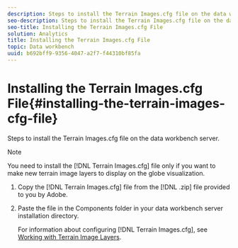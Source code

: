 ```yaml
---
description: Steps to install the Terrain Images.cfg file on the data workbench server.
seo-description: Steps to install the Terrain Images.cfg file on the data workbench server.
seo-title: Installing the Terrain Images.cfg File
solution: Analytics
title: Installing the Terrain Images.cfg File
topic: Data workbench
uuid: b692bff9-9356-4047-a2f7-f44310bf85fa
---
```


# Installing the Terrain Images.cfg File{#installing-the-terrain-images-cfg-file}

Steps to install the Terrain Images.cfg file on the data workbench server.

>[!NOTE]
>
>You need to install the [!DNL Terrain Images.cfg] file only if you want to make new terrain image layers to display on the globe visualization.

1. Copy the [!DNL Terrain Images.cfg] file from the [!DNL .zip] file provided to you by Adobe.
1. Paste the file in the Components folder in your data workbench server installation directory.

   For information about configuring [!DNL Terrain Images.cfg], see [Working with Terrain Image Layers](../../../home/c-geo-oview/c-wk-img-lyrs/c-trn-img-lyrs/c-trn-img-lyrs.md#concept-8a0a16013e824ac29f35a0349b5d8ccf). 

